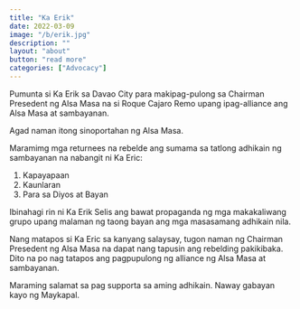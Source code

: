```yaml
---
title: "Ka Erik" 
date: 2022-03-09
image: "/b/erik.jpg"
description: ""
layout: "about"
button: "read more"
categories: ["Advocacy"]
---
```



<!-- ![Ka Erik](/b/erik2.jpg) -->

Pumunta si Ka Erik sa Davao City para makipag-pulong sa Chairman Presedent ng Alsa Masa na si Roque Cajaro Remo upang ipag-alliance ang Alsa Masa at sambayanan.

Agad naman itong sinoportahan ng Alsa Masa.

Maramimg mga returnees na rebelde ang sumama sa tatlong adhikain ng sambayanan na nabangit ni Ka Eric:

1. Kapayapaan
2. Kaunlaran 
3. Para sa Diyos at Bayan

Ibinahagi rin ni Ka Erik Selis ang bawat propaganda ng mga makakaliwang grupo upang malaman ng taong bayan ang mga masasamang adhikain nila.

Nang matapos si Ka Eric sa kanyang salaysay, tugon naman ng Chairman Presedent ng Alsa Masa na dapat nang tapusin ang rebelding pakikibaka. Dito na po nag tatapos ang pagpupulong ng alliance ng Alsa Masa at sambayanan. 

Maraming salamat sa pag supporta sa aming adhikain. Naway gabayan kayo ng Maykapal. 

